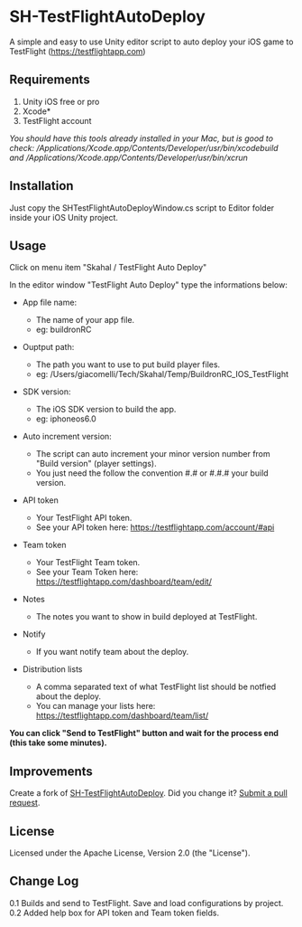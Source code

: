 SH-TestFlightAutoDeploy
=======================

A simple and easy to use Unity editor script to auto deploy your iOS game to TestFlight (https://testflightapp.com)

Requirements
-------
1. Unity iOS free or pro
2. Xcode*
3. TestFlight account


*You should have this tools already installed in your Mac, but is good to check:
/Applications/Xcode.app/Contents/Developer/usr/bin/xcodebuild and 
/Applications/Xcode.app/Contents/Developer/usr/bin/xcrun*


Installation
-------
Just copy the SHTestFlightAutoDeployWindow.cs script to Editor folder inside your iOS Unity project.

Usage
-------
Click on menu item "Skahal / TestFlight Auto Deploy"

In the editor window "TestFlight Auto Deploy" type the informations below:

* App file name:
	* The name of your app file. 
	* eg: buildronRC

* Ouptput path:
	* The path you want to use to put build player files.
	* eg: /Users/giacomelli/Tech/Skahal/Temp/BuildronRC_IOS_TestFlight

* SDK version:
	* The iOS SDK version to build the app.
	* eg: iphoneos6.0

* Auto increment version:
	* The script can auto increment your minor version number from "Build version" (player settings). 
	* You just need the follow the convention #.# or #.#.# your build version.

* API token
	* Your TestFlight API token.
	* See your API token here: https://testflightapp.com/account/#api

* Team token
	* Your TestFlight Team token.
	* See your Team Token here: https://testflightapp.com/dashboard/team/edit/

* Notes
	* The notes you want to show in build deployed at TestFlight.

* Notify
	* If you want notify team about the deploy.

* Distribution lists
	* A comma separated text of what TestFlight list should be notfied about the deploy.
	* You can manage your lists here: https://testflightapp.com/dashboard/team/list/


**You can click "Send to TestFlight" button and wait for the process end (this take some minutes).**


Improvements
------
Create a fork of <a href="fork_select">SH-TestFlightAutoDeploy</a>. Did you change it? <a href="pull/new/master">Submit a pull request</a>.

License
------
Licensed under the Apache License, Version 2.0 (the "License").

Change Log
------
0.1 Builds and send to TestFlight. Save and load configurations by project.
0.2 Added help box for API token and Team token fields.
